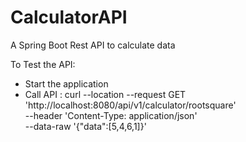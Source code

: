 # CalculatorAPI
A Spring Boot Rest API to calculate data

To Test the API:
- Start the application
- Call API :
                  curl --location --request GET 'http://localhost:8080/api/v1/calculator/rootsquare' \
                  --header 'Content-Type: application/json' \
                  --data-raw '{"data":[5,4,6,1]}'
